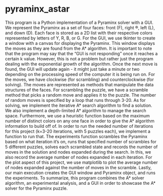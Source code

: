 # pyraminx_astar
This program is a Python implementation of a Pyraminx solver with a GUI. We represent the Pyraminx as a set of four faces: front (F), right ®, left (L), and down (D). Each face is stored as a 2D list with their respective colors represented by letters of Y, R, B, or G. For the GUI, we use tkinter to create a window with a canvas for displaying the Pyraminx. This window displays the moves as they are found from the A* algorithm. It is important to note that the program may say that the “GUI is not responding” once it reaches a certain k value. However, this is not a problem but rather just the program dealing with the exponential growth of the algorithm. Once the next move is found, the GUI will update again - it might just take a minute or two depending on the processing speed of the computer it is being run on. For the moves, we have clockwise (for scrambling) and counterclockwise (for solving). The moves are represented as methods that manipulate the data structures of the faces. For scrambling the puzzle, we have a scramble method that picks a random move and applies it to the puzzle. The number of random moves is specified by a loop that runs through 3-20. As for solving, we implement the iterative A* search algorithm to find a solution. We also implement a depth-limited A* algorithm to manage the search space. Furthermore, we use a heuristic function based on the maximum number of distinct colors on any one face in order to give the A* algorithm information to build off of. In order to run the needed number of iterations for this project (k=3-20 iterations, with 5 puzzles each), we implement a function to run that. The experiments function scrambles the Pyraminx based on what iteration it’s on, runs that specified number of scrambles for 5 different puzzles, solves each scrambled state and records the number of moves in the solution and nodes expanded during the search. In this, we also record the average number of nodes expanded in each iteration. For the plot aspect of this project, we use matplotlib to plot the average number of nodes expanded against the number of moves in the scramble. Lastly, our main execution creates the GUI window and Pyraminx object, and runs the experiments. To summarize, this program combines the A* solver algorithm, an experimental analysis, and a GUI in order to showcase the A* solver for the Pyraminx puzzle. 
